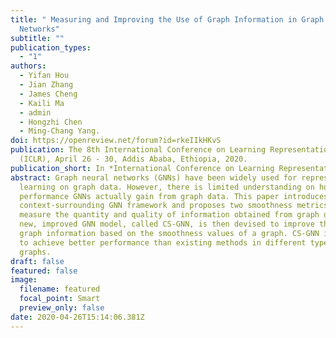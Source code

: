 ```yaml
---
title: " Measuring and Improving the Use of Graph Information in Graph Neural
  Networks"
subtitle: ""
publication_types:
  - "1"
authors:
  - Yifan Hou
  - Jian Zhang
  - James Cheng
  - Kaili Ma
  - admin
  - Hongzhi Chen
  - Ming-Chang Yang.
doi: https://openreview.net/forum?id=rkeIIkHKvS
publication: The 8th International Conference on Learning Representations
  (ICLR), April 26 - 30, Addis Ababa, Ethiopia, 2020.
publication_short: In *International Conference on Learning Representations (ICLR)*
abstract: Graph neural networks (GNNs) have been widely used for representation
  learning on graph data. However, there is limited understanding on how much
  performance GNNs actually gain from graph data. This paper introduces a
  context-surrounding GNN framework and proposes two smoothness metrics to
  measure the quantity and quality of information obtained from graph data. A
  new, improved GNN model, called CS-GNN, is then devised to improve the use of
  graph information based on the smoothness values of a graph. CS-GNN is shown
  to achieve better performance than existing methods in different types of real
  graphs.
draft: false
featured: false
image:
  filename: featured
  focal_point: Smart
  preview_only: false
date: 2020-04-26T15:14:06.381Z
---
```

